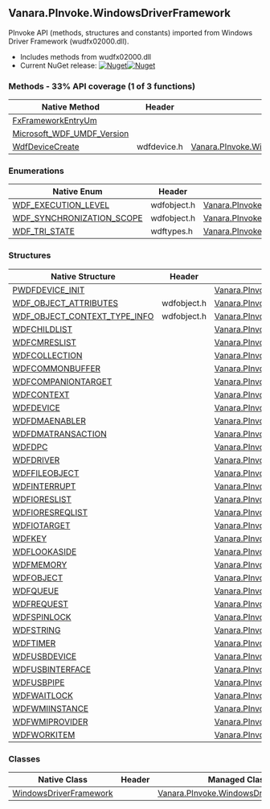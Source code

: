 ## Vanara.PInvoke.WindowsDriverFramework  
PInvoke API (methods, structures and constants) imported from Windows Driver Framework (wudfx02000.dll).

- Includes methods from wudfx02000.dll  
- Current NuGet release: [![Nuget](https://img.shields.io/nuget/v/Vanara.PInvoke.WindowsDriverFramework?logo=nuget&style=flat-square)![Nuget](https://img.shields.io/nuget/dt/Vanara.PInvoke.WindowsDriverFramework?label=%20&style=flat-square)](https://www.nuget.org/packages/Vanara.PInvoke.WindowsDriverFramework)  
### Methods - 33% API coverage (1 of 3 functions)  
Native Method | Header | Managed Method  
--- | --- | ---  
[FxFrameworkEntryUm](https://www.google.com/search?num=5&q=FxFrameworkEntryUm+site%3Alearn.microsoft.com) |  |   
[Microsoft_WDF_UMDF_Version](https://www.google.com/search?num=5&q=Microsoft_WDF_UMDF_Version+site%3Alearn.microsoft.com) |  |   
[WdfDeviceCreate](https://www.google.com/search?num=5&q=WdfDeviceCreate+site%3Alearn.microsoft.com) | wdfdevice.h | [Vanara.PInvoke.WindowsDriverFramework.WdfDeviceCreate](https://github.com/dahall/Vanara/search?l=C%23&q=WdfDeviceCreate)  
### Enumerations  
Native Enum | Header | Managed Enum  
--- | --- | ---  
[WDF_EXECUTION_LEVEL](https://www.google.com/search?num=5&q=WDF_EXECUTION_LEVEL+site%3Alearn.microsoft.com) | wdfobject.h | [Vanara.PInvoke.WindowsDriverFramework.WDF_EXECUTION_LEVEL](https://github.com/dahall/Vanara/search?l=C%23&q=WDF_EXECUTION_LEVEL)  
[WDF_SYNCHRONIZATION_SCOPE](https://www.google.com/search?num=5&q=WDF_SYNCHRONIZATION_SCOPE+site%3Alearn.microsoft.com) | wdfobject.h | [Vanara.PInvoke.WindowsDriverFramework.WDF_SYNCHRONIZATION_SCOPE](https://github.com/dahall/Vanara/search?l=C%23&q=WDF_SYNCHRONIZATION_SCOPE)  
[WDF_TRI_STATE](https://www.google.com/search?num=5&q=WDF_TRI_STATE+site%3Alearn.microsoft.com) | wdftypes.h | [Vanara.PInvoke.WindowsDriverFramework.WDF_TRI_STATE](https://github.com/dahall/Vanara/search?l=C%23&q=WDF_TRI_STATE)  
### Structures  
Native Structure | Header | Managed Structure  
--- | --- | ---  
[PWDFDEVICE_INIT](https://www.google.com/search?num=5&q=PWDFDEVICE_INIT+site%3Alearn.microsoft.com) |  | [Vanara.PInvoke.WindowsDriverFramework.PWDFDEVICE_INIT](https://github.com/dahall/Vanara/search?l=C%23&q=PWDFDEVICE_INIT)  
[WDF_OBJECT_ATTRIBUTES](https://www.google.com/search?num=5&q=WDF_OBJECT_ATTRIBUTES+site%3Alearn.microsoft.com) | wdfobject.h | [Vanara.PInvoke.WindowsDriverFramework.WDF_OBJECT_ATTRIBUTES](https://github.com/dahall/Vanara/search?l=C%23&q=WDF_OBJECT_ATTRIBUTES)  
[WDF_OBJECT_CONTEXT_TYPE_INFO](https://www.google.com/search?num=5&q=WDF_OBJECT_CONTEXT_TYPE_INFO+site%3Alearn.microsoft.com) | wdfobject.h | [Vanara.PInvoke.WindowsDriverFramework.WDF_OBJECT_CONTEXT_TYPE_INFO](https://github.com/dahall/Vanara/search?l=C%23&q=WDF_OBJECT_CONTEXT_TYPE_INFO)  
[WDFCHILDLIST](https://www.google.com/search?num=5&q=WDFCHILDLIST+site%3Alearn.microsoft.com) |  | [Vanara.PInvoke.WindowsDriverFramework.WDFCHILDLIST](https://github.com/dahall/Vanara/search?l=C%23&q=WDFCHILDLIST)  
[WDFCMRESLIST](https://www.google.com/search?num=5&q=WDFCMRESLIST+site%3Alearn.microsoft.com) |  | [Vanara.PInvoke.WindowsDriverFramework.WDFCMRESLIST](https://github.com/dahall/Vanara/search?l=C%23&q=WDFCMRESLIST)  
[WDFCOLLECTION](https://www.google.com/search?num=5&q=WDFCOLLECTION+site%3Alearn.microsoft.com) |  | [Vanara.PInvoke.WindowsDriverFramework.WDFCOLLECTION](https://github.com/dahall/Vanara/search?l=C%23&q=WDFCOLLECTION)  
[WDFCOMMONBUFFER](https://www.google.com/search?num=5&q=WDFCOMMONBUFFER+site%3Alearn.microsoft.com) |  | [Vanara.PInvoke.WindowsDriverFramework.WDFCOMMONBUFFER](https://github.com/dahall/Vanara/search?l=C%23&q=WDFCOMMONBUFFER)  
[WDFCOMPANIONTARGET](https://www.google.com/search?num=5&q=WDFCOMPANIONTARGET+site%3Alearn.microsoft.com) |  | [Vanara.PInvoke.WindowsDriverFramework.WDFCOMPANIONTARGET](https://github.com/dahall/Vanara/search?l=C%23&q=WDFCOMPANIONTARGET)  
[WDFCONTEXT](https://www.google.com/search?num=5&q=WDFCONTEXT+site%3Alearn.microsoft.com) |  | [Vanara.PInvoke.WindowsDriverFramework.WDFCONTEXT](https://github.com/dahall/Vanara/search?l=C%23&q=WDFCONTEXT)  
[WDFDEVICE](https://www.google.com/search?num=5&q=WDFDEVICE+site%3Alearn.microsoft.com) |  | [Vanara.PInvoke.WindowsDriverFramework.WDFDEVICE](https://github.com/dahall/Vanara/search?l=C%23&q=WDFDEVICE)  
[WDFDMAENABLER](https://www.google.com/search?num=5&q=WDFDMAENABLER+site%3Alearn.microsoft.com) |  | [Vanara.PInvoke.WindowsDriverFramework.WDFDMAENABLER](https://github.com/dahall/Vanara/search?l=C%23&q=WDFDMAENABLER)  
[WDFDMATRANSACTION](https://www.google.com/search?num=5&q=WDFDMATRANSACTION+site%3Alearn.microsoft.com) |  | [Vanara.PInvoke.WindowsDriverFramework.WDFDMATRANSACTION](https://github.com/dahall/Vanara/search?l=C%23&q=WDFDMATRANSACTION)  
[WDFDPC](https://www.google.com/search?num=5&q=WDFDPC+site%3Alearn.microsoft.com) |  | [Vanara.PInvoke.WindowsDriverFramework.WDFDPC](https://github.com/dahall/Vanara/search?l=C%23&q=WDFDPC)  
[WDFDRIVER](https://www.google.com/search?num=5&q=WDFDRIVER+site%3Alearn.microsoft.com) |  | [Vanara.PInvoke.WindowsDriverFramework.WDFDRIVER](https://github.com/dahall/Vanara/search?l=C%23&q=WDFDRIVER)  
[WDFFILEOBJECT](https://www.google.com/search?num=5&q=WDFFILEOBJECT+site%3Alearn.microsoft.com) |  | [Vanara.PInvoke.WindowsDriverFramework.WDFFILEOBJECT](https://github.com/dahall/Vanara/search?l=C%23&q=WDFFILEOBJECT)  
[WDFINTERRUPT](https://www.google.com/search?num=5&q=WDFINTERRUPT+site%3Alearn.microsoft.com) |  | [Vanara.PInvoke.WindowsDriverFramework.WDFINTERRUPT](https://github.com/dahall/Vanara/search?l=C%23&q=WDFINTERRUPT)  
[WDFIORESLIST](https://www.google.com/search?num=5&q=WDFIORESLIST+site%3Alearn.microsoft.com) |  | [Vanara.PInvoke.WindowsDriverFramework.WDFIORESLIST](https://github.com/dahall/Vanara/search?l=C%23&q=WDFIORESLIST)  
[WDFIORESREQLIST](https://www.google.com/search?num=5&q=WDFIORESREQLIST+site%3Alearn.microsoft.com) |  | [Vanara.PInvoke.WindowsDriverFramework.WDFIORESREQLIST](https://github.com/dahall/Vanara/search?l=C%23&q=WDFIORESREQLIST)  
[WDFIOTARGET](https://www.google.com/search?num=5&q=WDFIOTARGET+site%3Alearn.microsoft.com) |  | [Vanara.PInvoke.WindowsDriverFramework.WDFIOTARGET](https://github.com/dahall/Vanara/search?l=C%23&q=WDFIOTARGET)  
[WDFKEY](https://www.google.com/search?num=5&q=WDFKEY+site%3Alearn.microsoft.com) |  | [Vanara.PInvoke.WindowsDriverFramework.WDFKEY](https://github.com/dahall/Vanara/search?l=C%23&q=WDFKEY)  
[WDFLOOKASIDE](https://www.google.com/search?num=5&q=WDFLOOKASIDE+site%3Alearn.microsoft.com) |  | [Vanara.PInvoke.WindowsDriverFramework.WDFLOOKASIDE](https://github.com/dahall/Vanara/search?l=C%23&q=WDFLOOKASIDE)  
[WDFMEMORY](https://www.google.com/search?num=5&q=WDFMEMORY+site%3Alearn.microsoft.com) |  | [Vanara.PInvoke.WindowsDriverFramework.WDFMEMORY](https://github.com/dahall/Vanara/search?l=C%23&q=WDFMEMORY)  
[WDFOBJECT](https://www.google.com/search?num=5&q=WDFOBJECT+site%3Alearn.microsoft.com) |  | [Vanara.PInvoke.WindowsDriverFramework.WDFOBJECT](https://github.com/dahall/Vanara/search?l=C%23&q=WDFOBJECT)  
[WDFQUEUE](https://www.google.com/search?num=5&q=WDFQUEUE+site%3Alearn.microsoft.com) |  | [Vanara.PInvoke.WindowsDriverFramework.WDFQUEUE](https://github.com/dahall/Vanara/search?l=C%23&q=WDFQUEUE)  
[WDFREQUEST](https://www.google.com/search?num=5&q=WDFREQUEST+site%3Alearn.microsoft.com) |  | [Vanara.PInvoke.WindowsDriverFramework.WDFREQUEST](https://github.com/dahall/Vanara/search?l=C%23&q=WDFREQUEST)  
[WDFSPINLOCK](https://www.google.com/search?num=5&q=WDFSPINLOCK+site%3Alearn.microsoft.com) |  | [Vanara.PInvoke.WindowsDriverFramework.WDFSPINLOCK](https://github.com/dahall/Vanara/search?l=C%23&q=WDFSPINLOCK)  
[WDFSTRING](https://www.google.com/search?num=5&q=WDFSTRING+site%3Alearn.microsoft.com) |  | [Vanara.PInvoke.WindowsDriverFramework.WDFSTRING](https://github.com/dahall/Vanara/search?l=C%23&q=WDFSTRING)  
[WDFTIMER](https://www.google.com/search?num=5&q=WDFTIMER+site%3Alearn.microsoft.com) |  | [Vanara.PInvoke.WindowsDriverFramework.WDFTIMER](https://github.com/dahall/Vanara/search?l=C%23&q=WDFTIMER)  
[WDFUSBDEVICE](https://www.google.com/search?num=5&q=WDFUSBDEVICE+site%3Alearn.microsoft.com) |  | [Vanara.PInvoke.WindowsDriverFramework.WDFUSBDEVICE](https://github.com/dahall/Vanara/search?l=C%23&q=WDFUSBDEVICE)  
[WDFUSBINTERFACE](https://www.google.com/search?num=5&q=WDFUSBINTERFACE+site%3Alearn.microsoft.com) |  | [Vanara.PInvoke.WindowsDriverFramework.WDFUSBINTERFACE](https://github.com/dahall/Vanara/search?l=C%23&q=WDFUSBINTERFACE)  
[WDFUSBPIPE](https://www.google.com/search?num=5&q=WDFUSBPIPE+site%3Alearn.microsoft.com) |  | [Vanara.PInvoke.WindowsDriverFramework.WDFUSBPIPE](https://github.com/dahall/Vanara/search?l=C%23&q=WDFUSBPIPE)  
[WDFWAITLOCK](https://www.google.com/search?num=5&q=WDFWAITLOCK+site%3Alearn.microsoft.com) |  | [Vanara.PInvoke.WindowsDriverFramework.WDFWAITLOCK](https://github.com/dahall/Vanara/search?l=C%23&q=WDFWAITLOCK)  
[WDFWMIINSTANCE](https://www.google.com/search?num=5&q=WDFWMIINSTANCE+site%3Alearn.microsoft.com) |  | [Vanara.PInvoke.WindowsDriverFramework.WDFWMIINSTANCE](https://github.com/dahall/Vanara/search?l=C%23&q=WDFWMIINSTANCE)  
[WDFWMIPROVIDER](https://www.google.com/search?num=5&q=WDFWMIPROVIDER+site%3Alearn.microsoft.com) |  | [Vanara.PInvoke.WindowsDriverFramework.WDFWMIPROVIDER](https://github.com/dahall/Vanara/search?l=C%23&q=WDFWMIPROVIDER)  
[WDFWORKITEM](https://www.google.com/search?num=5&q=WDFWORKITEM+site%3Alearn.microsoft.com) |  | [Vanara.PInvoke.WindowsDriverFramework.WDFWORKITEM](https://github.com/dahall/Vanara/search?l=C%23&q=WDFWORKITEM)  
### Classes  
Native Class | Header | Managed Class  
--- | --- | ---  
[WindowsDriverFramework](https://www.google.com/search?num=5&q=WindowsDriverFramework+site%3Alearn.microsoft.com) |  | [Vanara.PInvoke.WindowsDriverFramework](https://github.com/dahall/Vanara/search?l=C%23&q=WindowsDriverFramework)  
